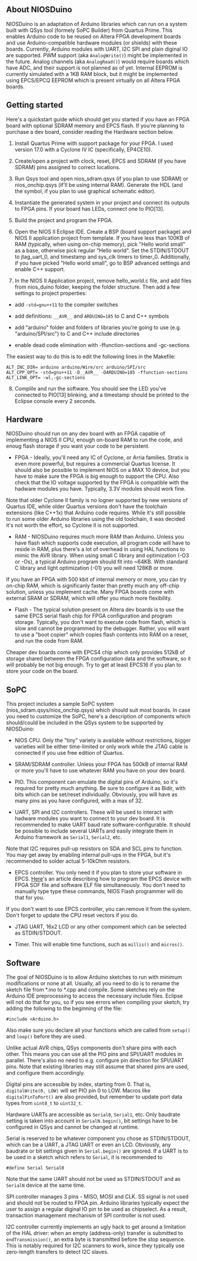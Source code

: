 
About NIOSDuino
---------------

NIOSDuino is an adaptation of Arduino libraries which can run on a system
built with QSys tool (formely SoPC Builder) from Quartus Prime. This
enables Arduino code to be reused on Altera FPGA development boards and
use Arduino-compatible hardware modules (or shields) with these boards.
Currently, Arduino modules with UART, I2C SPI and plain diginal IO are
supported. PWM support (aka `AnalogWrite()`) might be implemented in the
future. Analog channels (aka `AnalogRead()`) would require boards
which have ADC, and their support is not planned as of yet. Internal EEPROM
is currently simulated with a 1KB RAM block, but it might be implemented
using EPCS/EPCQ EEPROM which is present virtually on all Altera FPGA boards.

Getting started
---------------

Here's a quickstart guide which should get you started if you have an FPGA
board with optional SDRAM memory and EPCS flash. If you're planning to
purchase a dev board, consider reading the Hardware section below.

1. Install Quartus Prime with support package for your FPGA. I used version
17.0 with a Cyclone IV IC (specifically, EP4CE10).

2. Create/open a project with clock, reset, EPCS and SDRAM (if you have SDRAM)
pins assigned to correct locations.

3. Run Qsys tool and open nios_sdram.qsys (if you plan to use SDRAM) or
nios_onchip.qsys (if'll be using internal RAM). Generate the HDL (and the
symbol, if you plan to use graphical schematic editor).

4. Instantiate the generated system in your project and connect its outputs
to FPGA pins. If your board has LEDs, connect one to PIO[13].

5. Build the project and program the FPGA.

6. Open the NIOS II Eclipse IDE. Create a BSP (board support package) and
NIOS II application project from template. If you have less than 100KB of RAM
(typically, when using on-chip memory), pick "Hello world small" as a base,
otherwise pick regular "Hello world".  Set the STDIN/STDOUT to jtag_uart_0,
and timestamp and sys_clk timers to timer_0. Additionally, if you have picked
"Hello world small", go to BSP advanced settings and enable C++ support.


7. In the NIOS II Application project, remove hello_world.c file, and
add files from nios_duino folder, keeping the folder structure. Then add
a few settings to project properties:

 - add `-std=gnu++11` to the compiler switches

 - add definitions: `__AVR__` and `ARDUINO=185` to C and C++ symbols

 - add "arduino" folder and folders of libraries you're going to use
(e.g. "arduino/SPI/src") to C and C++ include directories

 - enable dead code elimination with -ffunction-sections and -gc-sections

The easiest way to do this is to edit the following lines in the Makefile:

    ALT_INC_DIR= arduino arduino/Wire/src arduino/SPI/src
    ALT_CPP_OPT= -std=gnu++11 -D__AVR__ -DARDUINO=185 -ffunction-sections
    ALT_LINK_OPT= -wl,-gc-sections

8. Complile and run the software. You should see the LED you've connected
to PIO[13] blinking, and a timestamp should be printed to the Eclipse
console every 2 seconds.

Hardware
--------

NIOSDuino should run on any dev board with an FPGA capable of implementing
a NIOS II CPU, enough on-board RAM to run the code, and enoug flash storage
if you want your code to be persistent.

- FPGA - Ideally, you'll need any IC of Cyclone, or Arria families.
Stratix is even more powerful, but requires a commercial Quartus license.
It should also be possible to implement NIOS on a MAX 10 device, but you
have to make sure the FPGA is big enough to support the CPU. Also check
that the IO voltage supported by the FPGA is compatible with the hadware
modules you have. Typically, 3.3V modules should work fine.

Note that older Cyclone II family is no logner supported by new versions
of Quartus IDE, while older Quartus versions don't have the toolchain
extensions (like C++1x) that Arduino code requires. While it's still
possible to run some older Arduino libraries using the old toolchain, it
was decided it's not worth the effort, so Cyclone II is not supported.

- RAM - NIOSDuino requires much more RAM than Arduino. Unless you have flash
which supports code execution, all program code will have to reside in RAM,
plus there's a lot of overhead in using HAL functions to mimic the AVR
library. When using small C library and optimization (-O3 or -Os), a typical
Arduino program should fit into ~64KB. With standard C library and light
optimization (-01) you will need 128KB or more.

If you have an FPGA with 500 kbit of internal memory or more, you can try
on-chip RAM, which is significanly faster than pretty much any off-chip
solution, unless you implement cache. Many FPGA boards come with external
SRAM or SDRAM, which will offer you much more flexibility.

- Flash - The typical solution present on Altera dev boards is to use the same
EPCS serial flash chip for FPGA configuration and program storage. Typically,
you don't want to execute code from flash, which is slow and cannot be
programmed by the debugger. Rather, you will want to use a "boot copier" which
copies flash contents into RAM on a reset, and run the code from RAM.

Cheaper dev boards come with EPCS4 chip which only provides 512kB of storage
shared between the FPGA configuration data and the software, so it will
probably be not big enough. Try to get at least EPCS16 if you plan to store
your code on the board.

SoPC
----

This project includes a sample SoPC system (nios_sdram.qsys/nios_onchip.qsys)
which should suit most boards. In case you need to customize the SoPC, here's
a description of components which should/could be included in the QSys system
to be supported by NIOSDuino:

- NIOS CPU. Only the "tiny" variety is available without restrictions,
bigger varieties will be either time-limited or only work while the JTAG
cable is connected if you use free edition of Quartus.

- SRAM/SDRAM controller. Unless your FPGA has 500kB of internal RAM or more
you'll have to use whatever RAM you have on your dev board.

- PIO. This component can emulate the digital pins of Arduino, so it's
required for pretty much anything. Be sure to configure it as Bidir,
with bits which can be set/reset individually. Obviously, you will have
as many pins as you have configured, with a max of 32.

- UART, SPI and I2C controllers. These will be used to interact with
hadware modules you want to connect to your dev board. It is recommended
to make UART baud rate software-configurable. It should be possible to
include several UARTs and easily integrate them in Arduino framework as
`Serial1`, `Serial2`, etc.

Note that I2C requires pull-up resistors on SDA and SCL pins to function.
You may get away by enabling internal pull-ups in the FPGA, but it's
recommended to solder actual 5-10kOhm resistors.

- EPCS controller. You only need it if you plan to store your software in EPCS.
[Here](https://www.altera.com/support/support-resources/knowledge-base/solutions/rd04112006_450.html)'s
an article describing how to program the EPCS device with FPGA SOF file and
software ELF file simultaneously. You don't need to manually type type these
commands, NIOS Flash programmer will do that for you.

If you don't want to use EPCS controller, you can remove it from the system.
Don't forget to update the CPU reset vectors if you do.

- JTAG UART, 16x2 LCD or any other compoment which can be selected as
STDIN/STDOUT.

- Timer. This will enable time functions, such as `millis()` and `micros()`.

Software
--------

The goal of NIOSDuino is to allow Arduino sketches to run with minimum
modifications or none at all. Usually, all you need to do is to rename
the sketch file from *.ino to *.cpp and compile. Some sketches rely on
the Arduino IDE preprocessing to access the necessary include files.
Eclipse will not do that for you, so if you see errors when compiling your
sketch, try adding the following to the beginning of the file:

    #include <Arduino.h>

Also make sure you declare all your functions which are called from `setup()`
and `loop()` before they are used.

Unlike actual AVR chips, QSys components don't share pins with each other.
This means you can use all the PIO pins and SPI/UART modules in parallel.
There's also no need to e.g. configure pin direction for SPI/UART pins.
Note that existing libraries may still assume that shared pins are used, and
configure them accordingly.

Digital pins are accessible by index, starting from 0. That is,
`digitalWrite(0, LOW)` will set PIO pin 0 to LOW. Macros like
`digitalPinToPort()` are also provided, but remember to update port
data types from `uint8_t` to `uint32_t`.

Hardware UARTs are accessible as `Serial0`, `Serial1`, etc. Only baudrate
setting is taken into account in `SerialN.begin()`, bit settings have to be
configured in QSys and cannot be changed at runtime.

Serial is reserved to be whatever component you chose as STDIN/STDOUT,
which can be a UART, a JTAG UART or even an LCD. Obviously, any baudrate
or bit settings given in `Serial.begin()` are ignored. If a UART is to be
used in a sketch which refers to `Serial`, it is recommended to

    #define Serial Serial0

Note that the same UART should not be used as STDIN/STDOUT and as `SerialN`
device at the same time.

SPI controller manages 3 pins - MISO, MOSI and CLK. SS signal is not used
and should not be routed to FPGA pin. Arduino libraries typically expect
the user to assign a regular diginal IO pin to be used as chipselect. As
a result, transaction management mechanism of SPI controller is not used.

I2C controller currently implements an ugly hack to get around a limitation
of the HAL driver: when an empty (address-only) transfer is submitted to
`endTransmission()`, an extra byte is transmitted before the stop sequence.
This is notably required for I2C scanners to work, since they typically
use zero-length transfers to detect I2C slaves.
